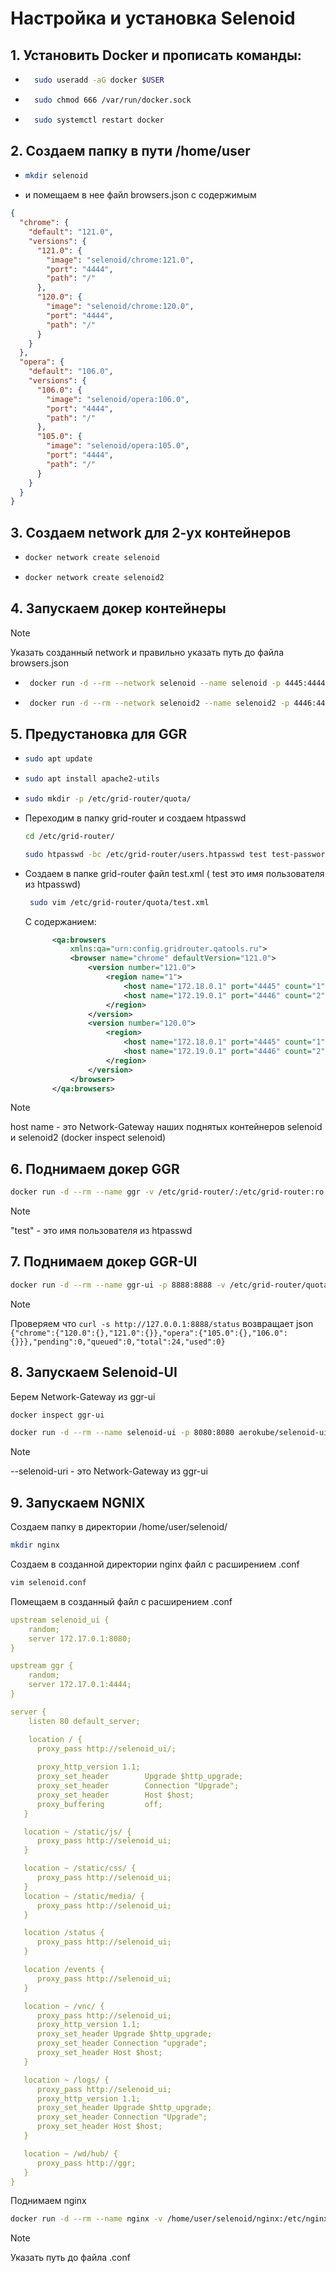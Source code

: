 #  Настройка и установка Selenoid
## 1. Установить Docker и прописать команды:
   - ```sh
       sudo useradd -aG docker $USER
     ```
   - ```sh
       sudo chmod 666 /var/run/docker.sock
     ```
   - ```sh
       sudo systemctl restart docker
     ```
  
## 2. Создаем папку в пути /home/user
   - ```sh
     mkdir selenoid
     ```
   - и помещаем в нее файл browsers.json с содержимым
  
    
```json
{
  "chrome": {
    "default": "121.0",
    "versions": {
      "121.0": {
        "image": "selenoid/chrome:121.0",
        "port": "4444",
        "path": "/"
      },
      "120.0": {
        "image": "selenoid/chrome:120.0",
        "port": "4444",
        "path": "/"
      }
    }
  },
  "opera": {
    "default": "106.0",
    "versions": {
      "106.0": {
        "image": "selenoid/opera:106.0",
        "port": "4444",
        "path": "/"
      },
      "105.0": {
        "image": "selenoid/opera:105.0",
        "port": "4444",
        "path": "/"
      }
    }
  }
}
```
    
## 3. Создаем network для 2-ух контейнеров
   - ```sh
     docker network create selenoid
     ```
   - ```sh
     docker network create selenoid2
     ```
## 4. Запускаем докер контейнеры

> [!NOTE]
> Указать созданный network и правильно указать путь до файла browsers.json
   - ```sh
      docker run -d --rm --network selenoid --name selenoid -p 4445:4444 -v /var/run/docker.sock:/var/run/docker.sock -v /home/user/selenoid/browsers.json:/etc/selenoid/browsers.json:ro aerokube/selenoid:1.11.2 -container-network=selenoid -limit 12
      ```
   - ```sh
      docker run -d --rm --network selenoid2 --name selenoid2 -p 4446:4444 -v /var/run/docker.sock:/var/run/docker.sock -v /home/user/selenoid/browsers.json:/etc/selenoid/browsers.json:ro aerokube/selenoid:1.11.2 -container-network=selenoid2 -limit 12
      ```
## 5. Предустановка для GGR
   - ```sh
     sudo apt update
     ```
   - ```sh
     sudo apt install apache2-utils
     ```
   - ```sh
     sudo mkdir -p /etc/grid-router/quota/
     ```
   - Переходим в папку grid-router и создаем htpasswd
      ```sh
     cd /etc/grid-router/
     ```
      ```sh
     sudo htpasswd -bc /etc/grid-router/users.htpasswd test test-password
     ```
  - Создаем в папке grid-router файл test.xml ( test это имя пользователя из htpasswd)
  
    ```sh
     sudo vim /etc/grid-router/quota/test.xml
     ```

    С содержанием:

    ```xml
          <qa:browsers
	          xmlns:qa="urn:config.gridrouter.qatools.ru">
	          <browser name="chrome" defaultVersion="121.0">
		          <version number="121.0">
			          <region name="1">
				          <host name="172.18.0.1" port="4445" count="1"/>
				          <host name="172.19.0.1" port="4446" count="2"/>
			          </region>
		          </version>
		          <version number="120.0">
			          <region>
				          <host name="172.18.0.1" port="4445" count="1"/>
				          <host name="172.19.0.1" port="4446" count="2"/>
			          </region>
		          </version>
	          </browser>
          </qa:browsers>
    ```
> [!NOTE]
> host name - это Network-Gateway наших поднятых контейнеров selenoid и selenoid2 (docker inspect selenoid)
    
     
 ## 6. Поднимаем докер GGR

```sh
docker run -d --rm --name ggr -v /etc/grid-router/:/etc/grid-router:ro -p 4444:4444 aerokube/ggr:1.7.2 -guests-allowed -guests-quota "test" -verbose -quotaDir /etc/grid-router/quota
```
> [!NOTE]
> "test" - это имя пользователя из htpasswd

## 7. Поднимаем докер GGR-UI
```sh
docker run -d --rm --name ggr-ui -p 8888:8888 -v /etc/grid-router/quota/:/etc/grid-router/quota:ro aerokube/ggr-ui:1.2.0
```
> [!NOTE]
> Проверяем что ```curl -s http://127.0.0.1:8888/status``` возвращает json
> ```{"chrome":{"120.0":{},"121.0":{}},"opera":{"105.0":{},"106.0":{}}},"pending":0,"queued":0,"total":24,"used":0}```

## 8. Запускаем Selenoid-UI

Берем Network-Gateway из ggr-ui 
```sh
docker inspect ggr-ui
```

```sh
docker run -d --rm --name selenoid-ui -p 8080:8080 aerokube/selenoid-ui:1.10.11 --selenoid-uri http://172.17.0.1:8888
```
> [!NOTE]
> --selenoid-uri - это Network-Gateway из ggr-ui
 
 ## 9. Запускаем NGNIX

Создаем папку в директории /home/user/selenoid/

```sh
mkdir nginx
```
Создаем в созданной директории nginx файл с расширением .conf

```sh
vim selenoid.conf
```
Помещаем в созданный файл с расширением .conf

```yaml
upstream selenoid_ui {
    random;
    server 172.17.0.1:8080;
}

upstream ggr {
    random;
    server 172.17.0.1:4444;
}

server {
    listen 80 default_server;

    location / {
      proxy_pass http://selenoid_ui/;
      
      proxy_http_version 1.1;
      proxy_set_header        Upgrade $http_upgrade;
      proxy_set_header        Connection "Upgrade";
      proxy_set_header        Host $host;
      proxy_buffering         off;
   }

   location ~ /static/js/ {
      proxy_pass http://selenoid_ui;  
   }

   location ~ /static/css/ {
      proxy_pass http://selenoid_ui;
   }
   location ~ /static/media/ {
      proxy_pass http://selenoid_ui;
   }

   location /status {
      proxy_pass http://selenoid_ui;
   }

   location /events {
      proxy_pass http://selenoid_ui;
   }

   location ~ /vnc/ {
      proxy_pass http://selenoid_ui;
      proxy_http_version 1.1;
      proxy_set_header Upgrade $http_upgrade;
      proxy_set_header Connection "upgrade";
      proxy_set_header Host $host;
   }

   location ~ /logs/ {
      proxy_pass http://selenoid_ui;
      proxy_http_version 1.1;
      proxy_set_header Upgrade $http_upgrade;
      proxy_set_header Connection "Upgrade";
      proxy_set_header Host $host;
   }

   location ~ /wd/hub/ {
      proxy_pass http://ggr; 
   }
}

```
Поднимаем nginx

```sh
docker run -d --rm --name nginx -v /home/user/selenoid/nginx:/etc/nginx/conf.d:ro -d --network=host nginx
```
> [!NOTE]
> Указать путь до файла .conf



 
 

